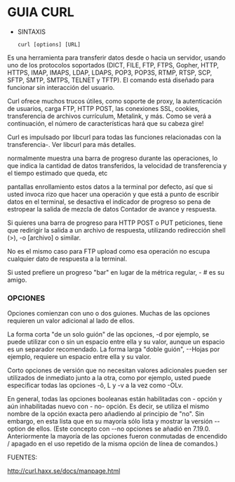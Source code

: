 
# GUIA CURL

* SINTAXIS
	```
    curl [options] [URL]
    ```

Es una herramienta para transferir datos desde o hacia un servidor, usando uno de los protocolos soportados (DICT, FILE, FTP, FTPS, Gopher, HTTP, HTTPS, IMAP, IMAPS, LDAP, LDAPS, POP3, POP3S, RTMP, RTSP, SCP, SFTP, SMTP, SMTPS, TELNET y TFTP). El comando está diseñado para funcionar sin interacción del usuario.

Curl ofrece muchos trucos útiles, como soporte de proxy, la autenticación de usuarios, carga FTP, HTTP POST, las conexiones SSL, cookies, transferencia de archivos currículum, Metalink, y más. Como se verá a continuación, el número de características hará que su cabeza gire!

Curl es impulsado por libcurl para todas las funciones relacionadas con la transferencia-. Ver libcurl para más detalles.

normalmente muestra una barra de progreso durante las operaciones, lo que indica la cantidad de datos transferidos, la velocidad de transferencia y el tiempo estimado que queda, etc

pantallas enrollamiento estos datos a la terminal por defecto, así que si usted invoca rizo que hacer una operación y que está a punto de escribir datos en el terminal, se desactiva el indicador de progreso so pena de estropear la salida de mezcla de datos Contador de avance y respuesta.

Si quieres una barra de progreso para HTTP POST o PUT peticiones, tiene que redirigir la salida a un archivo de respuesta, utilizando redirección shell (>), -o [archivo] o similar.

No es el mismo caso para FTP upload como esa operación no escupa cualquier dato de respuesta a la terminal.

Si usted prefiere un progreso "bar" en lugar de la métrica regular, - # es su amigo.

### OPCIONES

Opciones comienzan con uno o dos guiones. Muchas de las opciones requieren un valor adicional al lado de ellos.

La forma corta "de un solo guión" de las opciones, -d por ejemplo, se puede utilizar con o sin un espacio entre ella y su valor, aunque un espacio es un separador recomendado. La forma larga "doble guión", --Hojas por ejemplo, requiere un espacio entre ella y su valor.

Corto opciones de versión que no necesitan valores adicionales pueden ser utilizados de inmediato junto a la otra, como por ejemplo, usted puede especificar todas las opciones -ô, L y -v a la vez como -OLv.

En general, todas las opciones booleanas están habilitadas con - opción y aún inhabilitadas nuevo con - no- opción. Es decir, se utiliza el mismo nombre de la opción exacta pero añadiendo al principio de "no". Sin embargo, en esta lista que en su mayoría sólo lista y mostrar la versión --option de ellos. (Este concepto con --no opciones se añadió en 7.19.0. Anteriormente la mayoría de las opciones fueron conmutadas de encendido / apagado en el uso repetido de la misma opción de línea de comandos.)


FUENTES: 

<http://curl.haxx.se/docs/manpage.html>



















